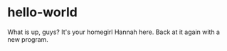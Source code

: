# hello-world

What is up, guys? It's your homegirl Hannah here. Back at it again with a new program. 
